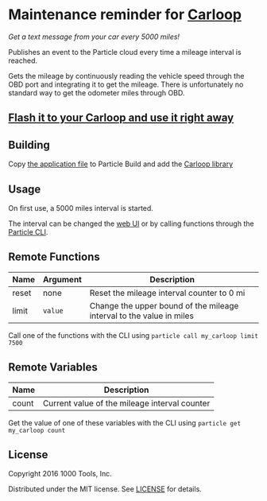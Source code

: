 # Maintenance reminder for [Carloop](https://carloop.io)

*Get a text message from your car every 5000 miles!*

Publishes an event to the Particle cloud every time a mileage interval is reached.

Gets the mileage by continuously reading the vehicle speed through the
OBD port and integrating it to get the mileage. There is unfortunately
no standard way to get the odometer miles through OBD.

## [Flash it to your Carloop and use it right away](https://www.carloop.io/apps/app-reminder)

## Building

Copy [the application file](firmware/app-reminder.cpp) to Particle Build and add the [Carloop library](https://build.particle.io/libs/56eebf35e1b20225ce00048d)

## Usage

On first use, a 5000 miles interval is started.

The interval can be changed the [web UI](https://www.carloop.io/apps/app-reminder) or by calling functions through the [Particle CLI](https://www.particle.io/cli).

## Remote Functions

| Name | Argument | Description |
|------|----------|-------------|
| reset | none | Reset the mileage interval counter to 0 mi |
| limit | `value` | Change the upper bound of the mileage interval to the value in miles |

Call one of the functions with the CLI using `particle call my_carloop limit 7500`

## Remote Variables

| Name | Description |
|------|-------------|
| count | Current value of the mileage interval counter |

Get the value of one of these variables with the CLI using `particle get my_carloop count`

## License

Copyright 2016 1000 Tools, Inc.

Distributed under the MIT license. See [LICENSE](/LICENSE) for details.

